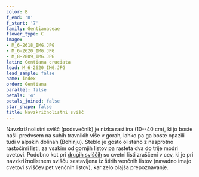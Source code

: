 ```yaml
---
color: B
f_end: '8'
f_start: '7'
family: Gentianaceae
flower_type: C
image:
- M_6-2618_IMG.JPG
- M_6-2620_IMG.JPG
- M_8-2809_IMG.JPG
latin: Gentiana cruciata
lead: M_6-2620_IMG.JPG
lead_sample: false
name: index
order: Gentiana
parallel: false
petals: '4'
petals_joined: false
star_shape: false
title: Navzkrižnolistni svišč
---
```

Navzkrižnolistni svišč (podsvečnik) je nizka rastlina (10--40 cm), ki jo boste našli predvsem na suhih travnikih više v gorah, lahko pa ga boste opazili tudi v alpskih dolinah (Bohinju). Steblo je gosto olistano z nasprotno rastočimi listi, za vsakim od gornjih listov pa rasteta dva do trije modri cvetovi. Podobno kot pri [drugih sviščih](../l_gentiana.htm) so cvetni listi zraščeni v cev, ki je pri navzkrižnolistnem svišču sestavljena iz štirih venčnih listov (navadno imajo cvetovi sviščev pet venčnih listov), kar zelo olajša prepoznavanje.
